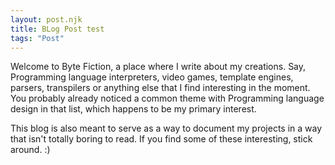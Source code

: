 ```yaml
---
layout: post.njk
title: BLog Post test
tags: "Post"
---
```


Welcome to Byte Fiction, a place where I write about my creations. 
Say, Programming language interpreters, video games, template engines, parsers, transpilers or anything else that
I find interesting in the moment. You probably already noticed a common theme with Programming language 
design in that list, which happens to be my primary interest. 

This blog is also meant to serve as a way to document my projects in a way that isn't totally boring to read.
If you find some of these interesting, stick around. :)
